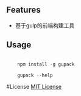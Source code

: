 
## Features

+ 基于gulp的前端构建工具

## Usage

```javascript

    npm install -g gupack

    gupack --help

```

#License
[MIT License](https://en.wikipedia.org/wiki/MIT_License)
